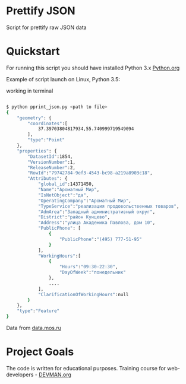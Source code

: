 # Prettify JSON

Script for prettify raw JSON data

# Quickstart

For running this script you should have installed Python 3.x [Python.org](https://python.org/)

Example of script launch on Linux, Python 3.5:

working in terminal 

```bash

$ python pprint_json.py <path to file>
{
    "geometry": {
        "coordinates":[
            37.39703804817934,55.740999719549094
        ],
        "type":"Point"
    },
    "properties": {
        "DatasetId":1854,
        "VersionNumber":1,
        "ReleaseNumber":2,
        "RowId":"79742784-9ef3-4543-bc98-a219a8903c18",
        "Attributes": {
            "global_id":14371450,
            "Name":"Ароматный Мир",
            "IsNetObject":"да",
            "OperatingCompany":"Ароматный Мир",
            "TypeService":"реализация продовольственных товаров",
            "AdmArea":"Западный административный округ",
            "District":"район Кунцево",
            "Address":"улица Академика Павлова, дом 10",
            "PublicPhone": [
                {
                    "PublicPhone":"(495) 777-51-95"
                }
            ],
            "WorkingHours":[
                {
                    "Hours":"09:30-22:30",
                    "DayOfWeek":"понедельник"
                },
                ....
            ],
            "ClarificationOfWorkingHours":null
        }
    },
    "type":"Feature"
}

```

Data from [data.mos.ru](https://data.mos.ru/)

# Project Goals

The code is written for educational purposes. Training course for web-developers - [DEVMAN.org](https://devman.org)
